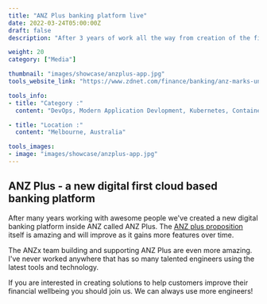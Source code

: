 ```yaml
---
title: "ANZ Plus banking platform live"
date: 2022-03-24T05:00:00Z
draft: false
description: "After 3 years of work all the way from creation of the first empty repository to live digital banking platform."

weight: 20
category: ["Media"]

thumbnail: "images/showcase/anzplus-app.jpg"
tools_website_link: "https://www.zdnet.com/finance/banking/anz-marks-unveiling-of-the-new-anz-with-anz-plus-launch/"

tools_info:
- title: "Category :"
  content: "DevOps, Modern Application Devlopment, Kubernetes, Containers, Digital Transformation"

- title: "Location :"
  content: "Melbourne, Australia"

tools_images:
- image: "images/showcase/anzplus-app.jpg"
---
```


## ANZ Plus - a new digital first cloud based banking platform

After many years working with awesome people we've created a new digital banking platform inside ANZ called ANZ Plus. The [ANZ plus proposition](https://www.anz.com.au/plus/tour/) itself is amazing and will improve as it gains more features over time.

The ANZx team building and supporting ANZ Plus are even more amazing. I've never worked anywhere that has so many talented engineers using the latest tools and technology.

If you are interested in creating solutions to help customers improve their financial wellbeing you should join us. We can always use more engineers!
